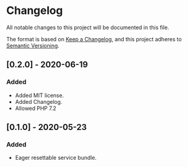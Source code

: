 # Changelog
All notable changes to this project will be documented in this file.

The format is based on [Keep a Changelog](https://keepachangelog.com/en/1.0.0/),
and this project adheres to [Semantic Versioning](https://semver.org/spec/v2.0.0.html).

## [0.2.0] - 2020-06-19
### Added
- Added MIT license.
- Added Changelog.
- Allowed PHP 7.2

## [0.1.0] - 2020-05-23
### Added
- Eager resettable service bundle.
